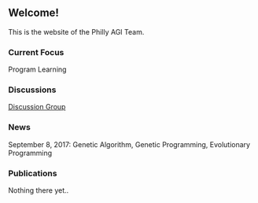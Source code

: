 ## Welcome!

This is the website of the Philly AGI Team.

### Current Focus

Program Learning

### Discussions

[Discussion Group](https://groups.google.com/forum/#!forum/pagit)

### News

September 8, 2017:
Genetic Algorithm, Genetic Programming, Evolutionary Programming

### Publications
 
Nothing there yet..
